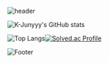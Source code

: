 ![header](https://capsule-render.vercel.app/api?type=waving&color=6666FF&height=200&section=header&text=초보개발자Pangpyo&fontSize=40&&fontColor=FFFFFF)


![K-Junyyy's GitHub stats](https://github-readme-stats.vercel.app/api?username=pangpyo&show_icons=true&theme=dark)

![Top Langs](https://github-readme-stats.vercel.app/api/top-langs/?username=pangpyo&layout=compact&theme=dark)[![Solved.ac Profile](http://mazassumnida.wtf/api/generate_badge?boj=kkp0639)](https://solved.ac/profile/kkp0639)

![Footer](https://capsule-render.vercel.app/api?type=waving&color=6666FF&height=200&section=footer)
